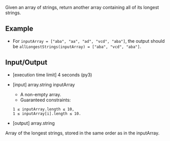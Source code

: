 Given an array of strings, return another array containing all of its longest strings.

## Example

- For `inputArray = ["aba", "aa", "ad", "vcd", "aba"]`, the output should be `allLongestStrings(inputArray) = ["aba", "vcd", "aba"]`.

## Input/Output

- [execution time limit] 4 seconds (py3)

- [input] array.string inputArray

  - A non-empty array.
  - Guaranteed constraints:
  ```
  1 ≤ inputArray.length ≤ 10,
  1 ≤ inputArray[i].length ≤ 10.
  ```

- [output] array.string

Array of the longest strings, stored in the same order as in the inputArray.